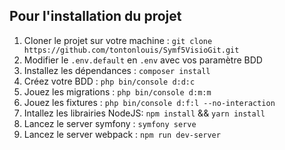 ## Pour l'installation du projet

1. Cloner le projet sur votre machine : `git clone  https://github.com/tontonlouis/Symf5VisioGit.git`
1. Modifier le `.env.default` en `.env` avec vos paramètre BDD
1. Installez les dépendances : `composer install`
1. Créez votre BDD : `php bin/console d:d:c`
1. Jouez les migrations : `php bin/console d:m:m`
1. Jouez les fixtures : `php bin/console d:f:l --no-interaction`
1. Intallez les librairies NodeJS: `npm install` && `yarn install`
1. Lancez le server symfony : `symfony serve`
1. Lancez le server webpack : `npm run dev-server`